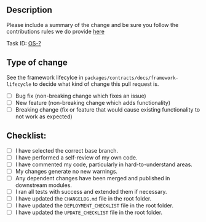## Description

Please include a summary of the change and be sure you follow the contributions rules we do provide [here](./CONTRIBUTIONS.md)

Task ID: [OS-?](https://aragonassociation.atlassian.net/browse/OS-?)

## Type of change
See the framework lifecylce in `packages/contracts/docs/framework-lifecycle` to decide what kind of change this pull request is.
<!--- Please delete options that are not relevant. -->

- [ ] Bug fix (non-breaking change which fixes an issue)
- [ ] New feature (non-breaking change which adds functionality)
- [ ] Breaking change (fix or feature that would cause existing functionality to not work as expected)

## Checklist:

- [ ] I have selected the correct base branch.
- [ ] I have performed a self-review of my own code.
- [ ] I have commented my code, particularly in hard-to-understand areas.
- [ ] My changes generate no new warnings.
- [ ] Any dependent changes have been merged and published in downstream modules.
- [ ] I ran all tests with success and extended them if necessary.
- [ ] I have updated the `CHANGELOG.md` file in the root folder.
- [ ] I have updated the `DEPLOYMENT_CHECKLIST` file in the root folder.
- [ ] I have updated the `UPDATE_CHECKLIST` file in the root folder.
